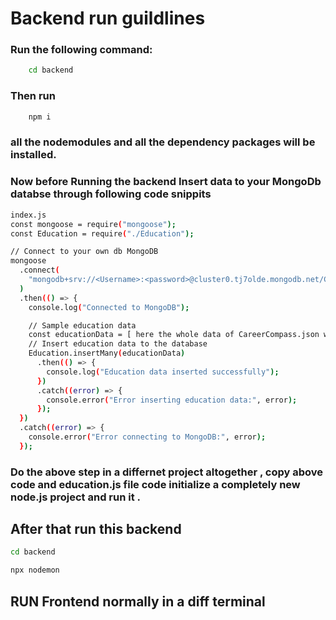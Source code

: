# Backend run guildlines

### Run the following command:

```bash
    cd backend
```

### Then run

```bash
    npm i
```

### all the nodemodules and all the dependency packages will be installed.

### Now before Running the backend Insert data to your MongoDb databse through following code snippits

```bash
index.js
const mongoose = require("mongoose");
const Education = require("./Education");

// Connect to your own db MongoDB
mongoose
  .connect(
    "mongodb+srv://<Username>:<password>@cluster0.tj7olde.mongodb.net/Career_Compass_test"
  )
  .then(() => {
    console.log("Connected to MongoDB");

    // Sample education data
    const educationData = [ here the whole data of CareerCompass.json will come]
    // Insert education data to the database
    Education.insertMany(educationData)
      .then(() => {
        console.log("Education data inserted successfully");
      })
      .catch((error) => {
        console.error("Error inserting education data:", error);
      });
  })
  .catch((error) => {
    console.error("Error connecting to MongoDB:", error);
  });

```

### Do the above step in a differnet project altogether , copy above code and education.js file code initialize a completely new node.js project and run it .

## After that run this backend

```bash
cd backend
```

```bash
npx nodemon
```

## RUN Frontend normally in a diff terminal
